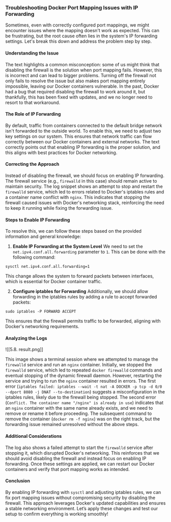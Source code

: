 ### Troubleshooting Docker Port Mapping Issues with IP Forwarding

Sometimes, even with correctly configured port mappings, we might encounter issues where the mapping doesn't work as expected. This can be frustrating, but the root cause often lies in the system's IP forwarding settings. Let's break this down and address the problem step by step.

#### Understanding the Issue
The text highlights a common misconception: some of us might think that disabling the firewall is the solution when port mapping fails. However, this is incorrect and can lead to bigger problems. Turning off the firewall not only fails to resolve the issue but also makes port mapping entirely impossible, leaving our Docker containers vulnerable. In the past, Docker had a bug that required disabling the firewall to work around it, but thankfully, this has been fixed with updates, and we no longer need to resort to that workaround.

#### The Role of IP Forwarding
By default, traffic from containers connected to the default bridge network isn't forwarded to the outside world. To enable this, we need to adjust two key settings on our system. This ensures that network traffic can flow correctly between our Docker containers and external networks. The text correctly points out that enabling IP forwarding is the proper solution, and this aligns with best practices for Docker networking.

#### Correcting the Approach
Instead of disabling the firewall, we should focus on enabling IP forwarding. The firewall service (e.g., `firewalld` in this case) should remain active to maintain security. The log snippet shows an attempt to stop and restart the `firewalld` service, which led to errors related to Docker's iptables rules and a container name conflict with `nginx`. This indicates that stopping the firewall caused issues with Docker's networking stack, reinforcing the need to keep it running while fixing the forwarding issue.

#### Steps to Enable IP Forwarding
To resolve this, we can follow these steps based on the provided information and general knowledge:

1. **Enable IP Forwarding at the System Level**
   We need to set the `net.ipv4.conf.all.forwarding` parameter to `1`. This can be done with the following command:
```
sysctl net.ipv4.conf.all.forwarding=1
```
   This change allows the system to forward packets between interfaces, which is essential for Docker container traffic.

2. **Configure iptables for Forwarding**
   Additionally, we should allow forwarding in the iptables rules by adding a rule to accept forwarded packets:
```
sudo iptables -P FORWARD ACCEPT
```
   This ensures that the firewall permits traffic to be forwarded, aligning with Docker's networking requirements.

#### Analyzing the Logs

![[5.8. result.png]]

This image shows a terminal session where we attempted to manage the `firewalld` service and run an `nginx` container. Initially, we stopped the `firewalld` service, which led to repeated `docker firewalld` commands and eventual stopping of the dynamic firewall daemon. However, restarting the service and trying to run the `nginx` container resulted in errors. The first error (`iptables failed: iptables --wait -t nat -A DOCKER -p tcp -d 0/0 --dport 8080 -j DNAT --to-destination`) suggests a misconfiguration in the iptables rules, likely due to the firewall being stopped. The second error (`Conflict. The container name "/nginx" is already in use`) indicates that an `nginx` container with the same name already exists, and we need to remove or rename it before proceeding. The subsequent command to remove the container (`docker rm -f nginx`) was on the right track, but the forwarding issue remained unresolved without the above steps.


#### Additional Considerations
The log also shows a failed attempt to start the `firewalld` service after stopping it, which disrupted Docker's networking. This reinforces that we should avoid disabling the firewall and instead focus on enabling IP forwarding. Once these settings are applied, we can restart our Docker containers and verify that port mapping works as intended.

#### Conclusion
By enabling IP forwarding with `sysctl` and adjusting iptables rules, we can fix port mapping issues without compromising security by disabling the firewall. This approach leverages Docker's updated capabilities and ensures a stable networking environment. Let’s apply these changes and test our setup to confirm everything is working smoothly!
